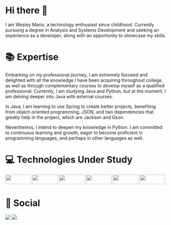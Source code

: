 # Hi there 👋

I am Wesley Mario, a technology enthusiast since childhood. Currently pursuing a degree in Analysis and Systems Development and seeking an experience as a developer, along with an opportunity to showcase my skills.

<div>
 
# 📚 Expertise

Embarking on my professional journey, I am extremely focused and delighted with all the knowledge I have been acquiring throughout college, as well as through complementary courses to develop myself as a qualified professional. Currently, I am studying Java and Python, but at the moment, I am delving deeper into Java with external courses.

In Java, I am learning to use Spring to create better projects, benefiting from object-oriented programming, JSON, and two dependencies that greatly help in the project, which are Jackson and Gson.

Nevertheless, I intend to deepen my knowledge in Python. I am committed to continuous learning and growth, eager to become proficient in programming languages, and perhaps in other languages as well.

</div>


# :computer:  Technologies Under Study

<img loading="lazy" src="https://img.shields.io/badge/Java-ED8B00?style=for-the-badge&logo=openjdk&logoColor=white" width="80" height="30"/> <img loading="lazy" src="https://img.shields.io/badge/Python-14354C?style=for-the-badge&logo=python&logoColor=white" width="80" height="30"/> <img loading="lazy" src="https://img.shields.io/badge/JavaScript-F7DF1E?style=for-the-badge&logo=javascript&logoColor=black" width="80" height="30"/> <img loading="lazy" src="https://img.shields.io/badge/json%20web%20tokens-323330?style=for-the-badge&logo=json-web-tokens&logoColor=pink" width="80" height="30"/> <img loading="lazy" src="https://img.shields.io/badge/HTML5-E34F26?style=for-the-badge&logo=html5&logoColor=white" width="80" height="30"/> <img loading="lazy" src="https://img.shields.io/badge/Notion-000000?style=for-the-badge&logo=notion&logoColor=white" width="80" height="30"/>



# 💬 Social

<div>
<a href = "mailto:wesleymario01@gmail.com"><img loading="lazy" src="https://img.shields.io/badge/Gmail-D14836?style=for-the-badge&logo=gmail&logoColor=white" target="_blank"></a>  
<a href="https://www.linkedin.com/in/wesley-mario/" target="_blank"><img loading="lazy" src="https://img.shields.io/badge/-LinkedIn-%230077B5?style=for-the-badge&logo=linkedin&logoColor=white" target="_blank"></a>   
</div>


